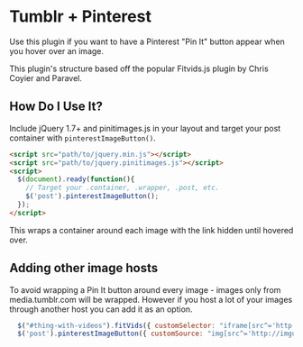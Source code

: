 # Tumblr + Pinterest #

Use this plugin if you want to have a Pinterest "Pin It" button appear when you hover over an image.

This plugin's structure based off the popular Fitvids.js plugin by Chris Coyier and Paravel.

## How Do I Use It?
Include jQuery 1.7+ and pinitimages.js in your layout and target your post container with `pinterestImageButton()`.

```html
<script src="path/to/jquery.min.js"></script>
<script src="path/to/jquery.pinitimages.js"></script>
<script>
  $(document).ready(function(){
    // Target your .container, .wrapper, .post, etc.
    $('post').pinterestImageButton();
  });
</script>
```

This wraps a container around each image with the link hidden until hovered over.

## Adding other image hosts

To avoid wrapping a Pin It button around every image - images only from media.tumblr.com will be wrapped. However if you host a lot of your images through another host you can add it as an option.

```javascript
  $("#thing-with-videos").fitVids({ customSelector: "iframe[src^='http://mycoolvideosite.com'], iframe[src^='http://myviiids.com']"});
  $('post').pinterestImageButton({ customSource: "img[src^='http://imgur.com']" });
```